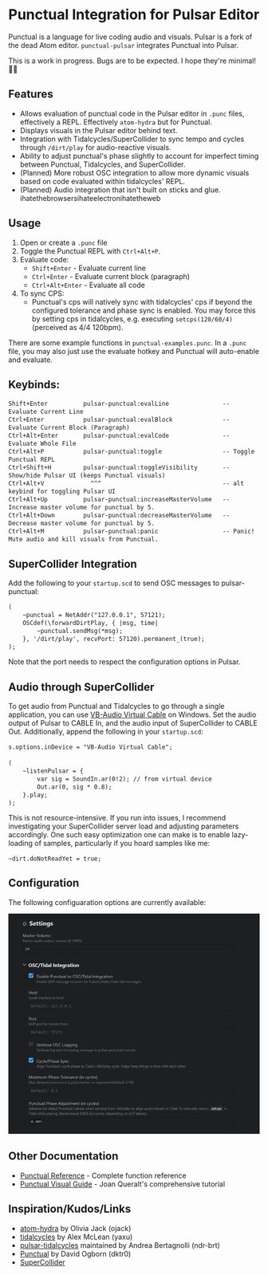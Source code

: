 # Punctual Integration for Pulsar Editor

Punctual is a language for live coding audio and visuals. Pulsar is a fork of the dead Atom editor. `punctual-pulsar` integrates Punctual into Pulsar.

This is a work in progress. Bugs are to be expected. I hope they're minimal! 💜💜

## Features 
- Allows evaluation of punctual code in the Pulsar editor in `.punc` files, effectively a REPL. Effectively `atom-hydra` but for Punctual.
- Displays visuals in the Pulsar editor behind text.
- Integration with Tidalcycles/SuperCollider to sync tempo and cycles through `/dirt/play` for audio-reactive visuals.
- Ability to adjust punctual's phase slightly to account for imperfect timing between Punctual, Tidalcycles, and SuperCollider.
- (Planned) More robust OSC integration to allow more dynamic visuals based on code evaluated within tidalcycles' REPL.
- (Planned) Audio integration that isn't built on sticks and glue. ihatethebrowsersihateelectronihatetheweb

## Usage

1. Open or create a `.punc` file
2. Toggle the Punctual REPL with `Ctrl+Alt+P`. 
3. Evaluate code:
   - `Shift+Enter` - Evaluate current line
   - `Ctrl+Enter` - Evaluate current block (paragraph)
   - `Ctrl+Alt+Enter` - Evaluate all code
4. To sync CPS:
   - Punctual's cps will natively sync with tidalcycles' cps if beyond the configured tolerance and phase sync is enabled. You may force this by setting cps in tidalcycles, e.g. executing `setcps(120/60/4)` (perceived as 4/4 120bpm). 

There are some example functions in `punctual-examples.punc`.
In a `.punc` file, you may also just use the evaluate hotkey and Punctual will auto-enable and evaluate.

## Keybinds:
```
Shift+Enter          pulsar-punctual:evalLine               -- Evaluate Current Line
Ctrl+Enter           pulsar-punctual:evalBlock              -- Evaluate Current Block (Paragraph)
Ctrl+Alt+Enter       pulsar-punctual:evalCode               -- Evaluate Whole File
Ctrl+Alt+P           pulsar-punctual:toggle                 -- Toggle Punctual REPL
Ctrl+Shift+H         pulsar-punctual:toggleVisibility       -- Show/hide Pulsar UI (keeps Punctual visuals)
Ctrl+Alt+V             ^^^                                  -- alt keybind for toggling Pulsar UI
Ctrl+Alt+Up          pulsar-punctual:increaseMasterVolume   -- Increase master volume for punctual by 5.
Ctrl+Alt+Down        pulsar-punctual:decreaseMasterVolume   -- Decrease master volume for punctual by 5.
Ctrl+Alt+M           pulsar-punctual:panic                  -- Panic! Mute audio and kill visuals from Punctual.
```

## SuperCollider Integration
Add the following to your `startup.scd` to send OSC messages to pulsar-punctual:
```aiignore
(
    ~punctual = NetAddr("127.0.0.1", 57121);
    OSCdef(\forwardDirtPlay, { |msg, time|
        ~punctual.sendMsg(*msg);
    }, '/dirt/play', recvPort: 57120).permanent_(true);
);
```

Note that the port needs to respect the configuration options in Pulsar.

## Audio through SuperCollider
To get audio from Punctual and Tidalcycles to go through a single application, you can use [VB-Audio Virtual Cable](https://vb-audio.com/Cable/index.htm) on Windows.
Set the audio output of Pulsar to CABLE In, and the audio input of SuperCollider to CABLE Out.
Additionally, append the following in your `startup.scd`:

```scd
s.options.inDevice = "VB-Audio Virtual Cable";

(
    ~listenPulsar = {
        var sig = SoundIn.ar(0!2); // from virtual device
        Out.ar(0, sig * 0.8);
    }.play;
);
```

This is not resource-intensive. If you run into issues, I recommend investigating your SuperCollider server load and adjusting parameters accordingly.
One such easy optimization one can make is to enable lazy-loading of samples, particularly if you hoard samples like me:
```
~dirt.doNotReadYet = true;
```

## Configuration
The following configuaration options are currently available:

![pulsar-config.png](docs/img/pulsar-config.png)


## Other Documentation

- [Punctual Reference](https://github.com/dktr0/Punctual/blob/main/REFERENCE.md) - Complete function reference
- [Punctual Visual Guide](https://punctual.savamala.top/) - Joan Queralt's comprehensive tutorial


## Inspiration/Kudos/Links
- [atom-hydra](https://github.com/hydra-synth/atom-hydra) by Olivia Jack (ojack)
- [tidalcycles](https://codeberg.org/uzu/tidal) by Alex McLean (yaxu)
- [pulsar-tidalcycles](https://github.com/tidalcycles/pulsar-tidalcycles) maintained by Andrea Bertagnolli (ndr-brt) 
- [Punctual](https://github.com/dktr0/Punctual) by David Ogborn (dktr0)
- [SuperCollider](https://supercollider.github.io/) 